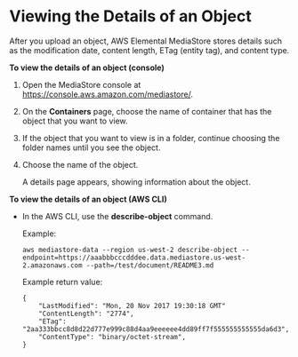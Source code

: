 # Viewing the Details of an Object<a name="objects-view-details"></a>

After you upload an object, AWS Elemental MediaStore stores details such as the modification date, content length, ETag \(entity tag\), and content type\.

**To view the details of an object \(console\)**

1. Open the MediaStore console at [https://console\.aws\.amazon\.com/mediastore/](https://console.aws.amazon.com/mediastore/)\.

1. On the **Containers** page, choose the name of container that has the object that you want to view\.

1. If the object that you want to view is in a folder, continue choosing the folder names until you see the object\.

1. Choose the name of the object\.

   A details page appears, showing information about the object\.

**To view the details of an object \(AWS CLI\)**
+ In the AWS CLI, use the **describe\-object** command\.

  Example:

  ```
  aws mediastore-data --region us-west-2 describe-object --endpoint=https://aaabbbcccdddee.data.mediastore.us-west-2.amazonaws.com --path=/test/document/README3.md
  ```

  Example return value:

  ```
  {
      "LastModified": "Mon, 20 Nov 2017 19:30:18 GMT"
      "ContentLength": "2774",
      "ETag": "2aa333bbcc8d8d22d777e999c88d4aa9eeeeee4dd89ff7f555555555555da6d3",
      "ContentType": "binary/octet-stream",
  }
  ```